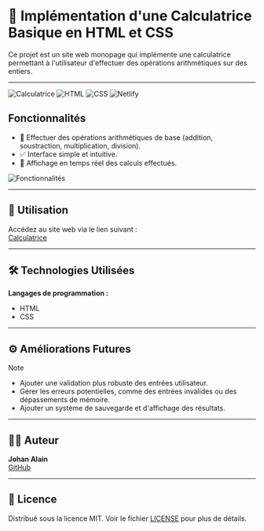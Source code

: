 # 📱 Implémentation d'une Calculatrice Basique en HTML et CSS

Ce projet est un site web monopage qui implémente une calculatrice permettant à l'utilisateur d'effectuer des opérations arithmétiques sur des entiers.

---

![Calculatrice](https://img.shields.io/badge/Calculator-Web%20App-blue) ![HTML](https://img.shields.io/badge/HTML-5-orange) ![CSS](https://img.shields.io/badge/CSS-3-blue) ![Netlify](https://img.shields.io/badge/Live%20Demo-Netlify-green) 

## Fonctionnalités
- 🔢 Effectuer des opérations arithmétiques de base (addition, soustraction, multiplication, division).
- ✅ Interface simple et intuitive.
- 🧮 Affichage en temps réel des calculs effectués.

![Fonctionnalités](https://github.com/user-attachments/assets/d47beee8-0064-4ec5-8ea7-4c8e5ec8c620)

---

## 🚀 Utilisation
Accédez au site web via le lien suivant :  
[Calculatrice](https://calculator-ja11.netlify.app/)

---

## 🛠️ Technologies Utilisées
**Langages de programmation :**  
- HTML
- CSS

---

## ⚙️ Améliorations Futures
>[!NOTE]
>
>* Ajouter une validation plus robuste des entrées utilisateur.
>* Gérer les erreurs potentielles, comme des entrées invalides ou des dépassements de mémoire.
>* Ajouter un système de sauvegarde et d'affichage des résultats.

---

## 👨‍💻 Auteur
**Johan Alain**  
[GitHub](https://github.com/johanalain11/)

---

## 📜 Licence
Distribué sous la licence MIT. Voir le fichier [LICENSE](LICENSE) pour plus de détails.
